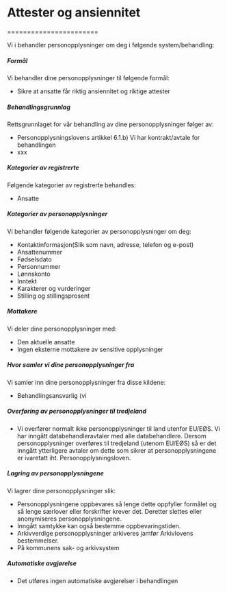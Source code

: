 # Attester og ansiennitet

=======================

  

Vi i behandler personopplysninger om deg i følgende system/behandling:

  

##### Formål

Vi behandler dine personopplysninger til følgende formål:

*   Sikre at ansatte får riktig ansiennitet og riktige attester

##### Behandlingsgrunnlag

Rettsgrunnlaget for vår behandling av dine personopplysninger følger av:

*   Personopplysningslovens artikkel 6.1.b) Vi har kontrakt/avtale for behandlingen
*   xxx

##### Kategorier av registrerte

Følgende kategorier av registrerte behandles:

*   Ansatte

##### Kategorier av personopplysninger

Vi behandler følgende kategorier av personopplysninger om deg:

*   Kontaktinformasjon(Slik som navn, adresse, telefon og e-post)
*   Ansattenummer
*   Fødselsdato
*   Personnummer
*   Lønnskonto
*   Inntekt
*   Karakterer og vurderinger
*   Stilling og stillingsprosent

##### Mottakere

Vi deler dine personopplysninger med:

*   Den aktuelle ansatte
*   Ingen eksterne mottakere av sensitive opplysninger

##### Hvor samler vi dine personopplysninger fra

Vi samler inn dine personopplysninger fra disse kildene:

*   Behandlingsansvarlig (vi

##### Overføring av personopplysninger til tredjeland

*   Vi overfører normalt ikke personopplysninger til land utenfor EU/EØS. Vi har inngått databehandleravtaler med alle databehandlere. Dersom personopplysninger overføres til tredjeland (utenom EU/EØS) så er det inngått ytterligere avtaler om dette som sikrer at personopplysningene er ivaretatt iht. Personopplysningsloven.

##### Lagring av personopplysningene

Vi lagrer dine personopplysninger slik:

*   Personopplysningene oppbevares så lenge dette oppfyller formålet og så lenge særlover eller forskrifter krever det. Deretter slettes eller anonymiseres personopplysningene.
*   Inngått samtykke kan også bestemme oppbevaringstiden.
*   Arkivverdige personopplysninger arkiveres jamfør Arkivlovens bestemmelser.
*   På kommunens sak- og arkivsystem

##### Automatiske avgjørelse

*   Det utføres ingen automatiske avgjørelser i behandlingen